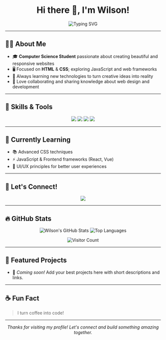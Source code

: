 <!-- Profile README for Wil-son567 -->

<h1 align="center">Hi there 👋, I'm Wilson!</h1>
<p align="center">
  <img src="https://readme-typing-svg.demolab.com?font=Fira+Code&size=24&pause=1000&width=435&lines=Welcome+to+my+GitHub+profile!;I+%F0%9F%92%BB+building+beautiful+websites;Front-end+developer+in+the+making" alt="Typing SVG" />
</p>

---

## 👨‍🎓 About Me

- 🎓 **Computer Science Student** passionate about creating beautiful and responsive websites
- 🖥️ Focused on **HTML** & **CSS**; exploring JavaScript and web frameworks
- 🌱 Always learning new technologies to turn creative ideas into reality
- 🤝 Love collaborating and sharing knowledge about web design and development

---

## 🌟 Skills & Tools

<p align="center">
  <img src="https://img.shields.io/badge/HTML5-E34F26?style=for-the-badge&logo=html5&logoColor=white" />
  <img src="https://img.shields.io/badge/CSS3-1572B6?style=for-the-badge&logo=css3&logoColor=white" />
  <img src="https://img.shields.io/badge/JavaScript-F7DF1E?style=for-the-badge&logo=javascript&logoColor=black" />
  <img src="https://img.shields.io/badge/VS_Code-007ACC?style=for-the-badge&logo=visual-studio-code&logoColor=white" />
</p>

---

## 🚀 Currently Learning

- 📚 Advanced CSS techniques
- ⚡ JavaScript & Frontend frameworks (React, Vue)
- 🎨 UI/UX principles for better user experiences

---

## 📣 Let's Connect!

<p align="center">
  <a href="https://instagram.com/wil_son56"><img src="https://img.shields.io/badge/Instagram-E4405F?style=for-the-badge&logo=instagram&logoColor=white" /></a>
  <!-- Add more social links below as needed -->
</p>

---

## 🔥 GitHub Stats

<p align="center">
  <img src="https://github-readme-stats.vercel.app/api?username=Wil-son567&show_icons=true&theme=radical" alt="Wilson's GitHub Stats" />
  <img src="https://github-readme-stats.vercel.app/api/top-langs/?username=Wil-son567&layout=compact&theme=radical" alt="Top Languages" />
</p>

<p align="center">
  <img src="https://komarev.com/ghpvc/?username=Wil-son567&color=blue" alt="Visitor Count" />
</p>

---

## 🎯 Featured Projects

- 🚧 *Coming soon!* Add your best projects here with short descriptions and links.

---

## ☕ Fun Fact

> I turn coffee into code!

---

<!-- Footer or any additional info -->
<p align="center">
  <em>Thanks for visiting my profile! Let's connect and build something amazing together.</em>
</p>
